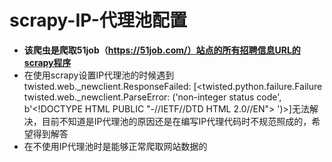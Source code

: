# scrapy-IP-代理池配置
- **该爬虫是爬取51job（https://51job.com/）站点的所有招聘信息URL的scrapy程序**
- 在使用scrapy设置IP代理池的时候遇到twisted.web._newclient.ResponseFailed: [&lt;twisted.python.failure.Failure twisted.web._newclient.ParseError: ('non-integer status code', b'&lt;!DOCTYPE HTML PUBLIC "-//IETF//DTD HTML 2.0//EN"> ')>]无法解决，目前不知道是IP代理池的原因还是在编写IP代理代码时不规范照成的，希望得到解答
- 在不使用IP代理池时是能够正常爬取网站数据的 

